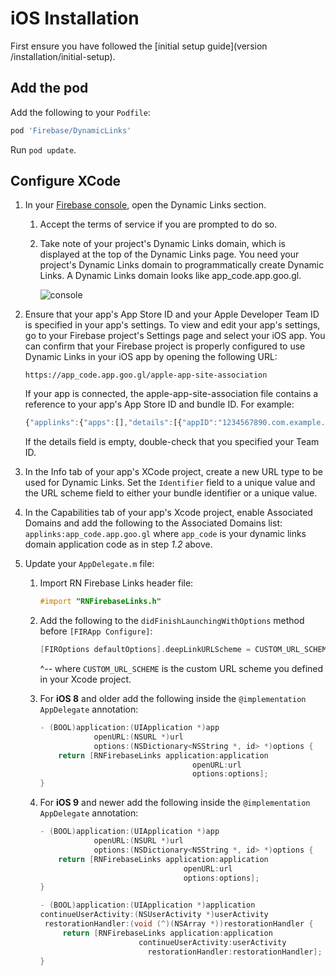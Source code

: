 # iOS Installation

First ensure you have followed the [initial setup guide](version /installation/initial-setup).

## Add the pod

Add the following to your `Podfile`:

```ruby
pod 'Firebase/DynamicLinks'
```

Run `pod update`.

## Configure XCode

1. In your [Firebase console](https://console.firebase.google.com/), open the Dynamic Links section.
    1. Accept the terms of service if you are prompted to do so.
    2. Take note of your project's Dynamic Links domain, which is displayed at the top of the Dynamic Links page. You need your project's Dynamic Links domain to programmatically create Dynamic Links. A Dynamic Links domain looks like app_code.app.goo.gl.
    
        ![console](https://firebase.google.com/docs/dynamic-links/images/dynamic-links-domain.png)

2. Ensure that your app's App Store ID and your Apple Developer Team ID is specified in your app's settings. To view and edit your app's settings, go to your Firebase project's Settings page and select your iOS app.
   You can confirm that your Firebase project is properly configured to use Dynamic Links in your iOS app by opening the following URL:
   
   ```text
   https://app_code.app.goo.gl/apple-app-site-association
   ```
       
     If your app is connected, the apple-app-site-association file contains a reference to your app's App Store ID and bundle ID. For example:
       
   ```javascript
   {"applinks":{"apps":[],"details":[{"appID":"1234567890.com.example.ios","paths":["/*"]}]}}
   ```
       
     If the details field is empty, double-check that you specified your Team ID.
3. In the Info tab of your app's XCode project, create a new URL type to be used for Dynamic Links. Set the `Identifier` field to a unique value and the URL scheme field to either your bundle identifier or a unique value.

4. In the Capabilities tab of your app's Xcode project, enable Associated Domains and add the following to the Associated Domains list: `applinks:app_code.app.goo.gl` where `app_code` is your dynamic links domain application code as in step *1.2* above.

5. Update your `AppDelegate.m` file:
    1. Import RN Firebase Links header file:
    
        ```objectivec
        #import "RNFirebaseLinks.h"
        ```
        
    2. Add the following to the `didFinishLaunchingWithOptions` method before `[FIRApp Configure]`:

        ```objectivec
        [FIROptions defaultOptions].deepLinkURLScheme = CUSTOM_URL_SCHEME;
        ```

        ^-- where `CUSTOM_URL_SCHEME` is the custom URL scheme you defined in your Xcode project.
    3. For **iOS 8** and older add the following inside the `@implementation AppDelegate` annotation:
    
        ```objectivec
        - (BOOL)application:(UIApplication *)app
                    openURL:(NSURL *)url
                    options:(NSDictionary<NSString *, id> *)options {
            return [RNFirebaseLinks application:application
                                          openURL:url
                                          options:options];
        }
        ```
        
    4.  For **iOS 9** and newer add the following inside the `@implementation AppDelegate` annotation:
    
        ```objectivec
        - (BOOL)application:(UIApplication *)app
                    openURL:(NSURL *)url
                    options:(NSDictionary<NSString *, id> *)options {
            return [RNFirebaseLinks application:application
                                        openURL:url
                                        options:options];
        }

        - (BOOL)application:(UIApplication *)application
        continueUserActivity:(NSUserActivity *)userActivity
         restorationHandler:(void (^)(NSArray *))restorationHandler {
             return [RNFirebaseLinks application:application
                              continueUserActivity:userActivity
                                restorationHandler:restorationHandler];
        }
        ```
